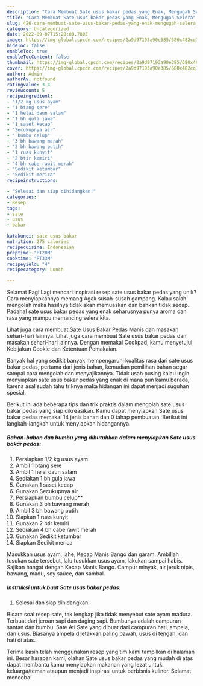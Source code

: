 ```yaml
---
description: "Cara Membuat Sate usus bakar pedas yang Enak, Mengugah Selera"
title: "Cara Membuat Sate usus bakar pedas yang Enak, Mengugah Selera"
slug: 426-cara-membuat-sate-usus-bakar-pedas-yang-enak-mengugah-selera
category: Uncategorized
date: 2022-09-07T15:20:08.780Z
image: https://img-global.cpcdn.com/recipes/2a9d97193a90e385/680x482cq70/sate-usus-bakar-pedas-foto-resep-utama.jpg
hideToc: false
enableToc: true
enableTocContent: false
thumbnail: https://img-global.cpcdn.com/recipes/2a9d97193a90e385/680x482cq70/sate-usus-bakar-pedas-foto-resep-utama.jpg
cover: https://img-global.cpcdn.com/recipes/2a9d97193a90e385/680x482cq70/sate-usus-bakar-pedas-foto-resep-utama.jpg
author: Admin
authorAv: notfound
ratingvalue: 3.4
reviewcount: 5
recipeingredient:
- "1/2 kg usus ayam"
- "1 btang sere"
- "1 helai daun salam"
- "1 bh gula jawa"
- "1 saset kecap"
- "Secukupnya air"
- " bumbu celup"
- "3 bh bawang merah"
- "3 bh bawang putih"
- "1 ruas kunyit"
- "2 btir kemiri"
- "4 bh cabe rawit merah"
- "Sedikit ketumbar"
- "Sedikit merica"
recipeinstructions:

- "Selesai dan siap dihidangkan!"
categories:
- Resep
tags:
- sate
- usus
- bakar

katakunci: sate usus bakar 
nutrition: 275 calories
recipecuisine: Indonesian
preptime: "PT20M"
cooktime: "PT33M"
recipeyield: "4"
recipecategory: Lunch

---
```



Selamat Pagi Lagi mencari inspirasi resep sate usus bakar pedas yang unik? Cara menyiapkannya memang Agak susah-susah gampang. Kalau salah mengolah maka hasilnya tidak akan memuaskan dan bahkan tidak sedap. Padahal sate usus bakar pedas yang enak seharusnya punya aroma dan rasa yang mampu memancing selera kita.


Lihat juga cara membuat Sate Usus Bakar Pedas Manis dan masakan sehari-hari lainnya. Lihat juga cara membuat Sate usus bakar pedas dan masakan sehari-hari lainnya. Dengan memakai Cookpad, kamu menyetujui Kebijakan Cookie dan Ketentuan Pemakaian.

Banyak hal yang sedikit banyak mempengaruhi kualitas rasa dari sate usus bakar pedas, pertama dari jenis bahan, kemudian pemilihan bahan segar sampai cara mengolah dan menyajikannya. Tidak usah pusing kalau ingin menyiapkan sate usus bakar pedas yang enak di mana pun kamu berada, karena asal sudah tahu triknya maka hidangan ini dapat menjadi suguhan spesial.


Berikut ini ada beberapa tips dan trik praktis dalam mengolah sate usus bakar pedas yang siap dikreasikan. Kamu dapat menyiapkan Sate usus bakar pedas memakai 14 jenis bahan dan 0 tahap pembuatan. Berikut ini langkah-langkah untuk menyiapkan hidangannya.

<!--inarticleads1-->

##### Bahan-bahan dan bumbu yang dibutuhkan dalam menyiapkan Sate usus bakar pedas:

1. Persiapkan 1/2 kg usus ayam
1. Ambil 1 btang sere
1. Ambil 1 helai daun salam
1. Sediakan 1 bh gula jawa
1. Gunakan 1 saset kecap
1. Gunakan Secukupnya air
1. Persiapkan  bumbu celup**
1. Gunakan 3 bh bawang merah
1. Ambil 3 bh bawang putih
1. Siapkan 1 ruas kunyit
1. Gunakan 2 btir kemiri
1. Sediakan 4 bh cabe rawit merah
1. Gunakan Sedikit ketumbar
1. Siapkan Sedikit merica


Masukkan usus ayam, jahe, Kecap Manis Bango dan garam. Ambillah tusukan sate tersebut, lalu tusukkan usus ayam, lakukan sampai habis. Sajikan hangat dengan Kecap Manis Bango. Campur minyak, air jeruk nipis, bawang, madu, soy sauce, dan sambal. 

<!--inarticleads2-->

##### Instruksi untuk buat Sate usus bakar pedas:


1. Selesai dan siap dihidangkan!

Bicara soal resep sate, tak lengkap jika tidak menyebut sate ayam madura. Terbuat dari jeroan sapi dan daging sapi. Bumbunya adalah campuran santan dan bumbu. Sate Ati Sate yang dibuat dari campuran hati, ampela, dan usus. Biasanya ampela diletakkan paling bawah, usus di tengah, dan hati di atas. 

Terima kasih telah menggunakan resep yang tim kami tampilkan di halaman ini. Besar harapan kami, olahan Sate usus bakar pedas yang mudah di atas dapat membantu kamu menyiapkan makanan yang lezat untuk keluarga/teman ataupun menjadi inspirasi untuk berbisnis kuliner. Selamat mencoba!
